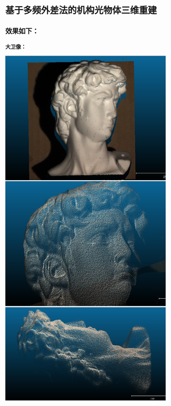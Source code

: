 # 基于多频外差法的机构光物体三维重建

## 效果如下：
### 大卫像：
![image](https://github.com/severus71/structured_light/blob/main/David/output/1.png)
![image](https://github.com/severus71/structured_light/blob/main/David/output/2.png)
![image](https://github.com/severus71/structured_light/blob/main/David/output/3.png)
